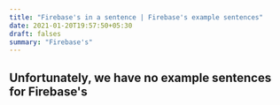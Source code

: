```yaml
---
title: "Firebase's in a sentence | Firebase's example sentences"
date: 2021-01-20T19:57:50+05:30
draft: falses
summary: "Firebase's"
---
```

## Unfortunately, we have no example sentences for Firebase's                 
